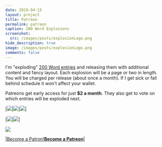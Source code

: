 ```yaml
---
date: 2019-04-15
layout: project
title: Patreon
permalink: patreon
caption: 200 Word Explosions
screenshot:
  src: /images/posts/explosionLogo.png
hide_description: true
image: /images/posts/explosionLogo.png
comments: false
---
```


I'm "exploding" [200 Word entries](https://200wordrpg.github.io/) and releasing them with additional content and fancy layout. Each explosion will be a page or two in length. You will be charged per release (about once a month). If I get sick or fall behind schedule it won't affect your wallet.

Patreons get early access for just **$2 a month**. They also get to vote on which entries will be exploded next.

|[<img class="prize" src="{{site.url}}/files/explosions/ForCityCoin.png">]({{site.url}}/files/explosions/ForCityCoin.pdf)|[<img class="prize" src="{{site.url}}/files/explosions/Drink_Tea_Forget.png">]({{site.url}}/files/explosions/Drink_Tea_Forget.pdf)|[<img class="prize" src="{{site.url}}/files/explosions/sherlock.png">]({{site.url}}/files/explosions/sherlock.pdf)|

|[<img class="prize" src="{{site.url}}/files/explosions/wizards.png">]({{site.url}}/files/explosions/MetalWizards.pdf)|[<img class="prize" src="{{site.url}}/files/explosions/Feelings.jpg">]({{site.url}}/files/explosions/Feelings.pdf)|

[<img class="prize" src="{{site.url}}/files/explosions/DeathBattle.png">]({{site.url}}/files/explosions/DeathBattle.pdf)


|<a href="https://www.patreon.com/bePatron?u=49285" data-patreon-widget-type="become-patron-button">Become a Patron!</a><script async src="https://c6.patreon.com/becomePatronButton.bundle.js"></script>[**Become a Patreon**](https://www.patreon.com/davidschirduan)|

